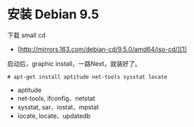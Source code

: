 # 安装 Debian 9.5

下载 small cd

* [http://mirrors.163.com/debian-cd/9.5.0/amd64/iso-cd/][1]

启动后，graphic install，一路Next，就装好了。

```
# apt-get install aptitude net-tools sysstat locate
```

* aptitude
* net-tools, ifconfig、netstat
* sysstat, sar、iostat、mpstat
* locate, locate、updatedb

[1]:http://mirrors.163.com/debian-cd/9.5.0/amd64/iso-cd/